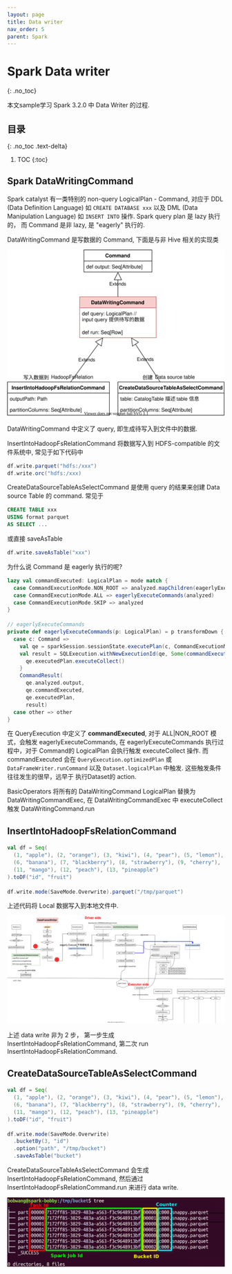 ```yaml
---
layout: page
title: Data writer
nav_order: 5
parent: Spark 
---
```


# Spark Data writer
{: .no_toc}

本文sample学习 Spark 3.2.0 中 Data Writer 的过程.

## 目录
{: .no_toc .text-delta}

1. TOC
{:toc}

## Spark DataWritingCommand

Spark catalyst 有一类特别的 non-query LogicalPlan - Command, 对应于 DDL (Data Definition Language) 如 `CREATE DATABASE xxx` 以及 DML (Data Manipulation Language) 如 `INSERT INTO` 操作. Spark query plan 是 lazy 执行的， 而 Command 是非 lazy, 是 "eagerly" 执行的.

DataWritingCommand 是写数据的 Command, 下面是与非 Hive 相关的实现类

![DataWritingCommand](/docs/spark/data-write/datawrite-DataWritingCommand.svg)

DataWritingCommand 中定义了 query, 即生成待写入到文件中的数据.

InsertIntoHadoopFsRelationCommand 将数据写入到 HDFS-compatible 的文件系统中, 常见于如下代码中

``` scala
df.write.parquet("hdfs:/xxx")
df.write.orc("hdfs:/xxx)
```

CreateDataSourceTableAsSelectCommand 是使用 query 的结果来创建 Data source Table 的 command. 常见于

``` sql
CREATE TABLE xxx
USING format parquet
AS SELECT ...
```

或直接 saveAsTable

``` scala
df.write.saveAsTable("xxx")
```

为什么说 Command 是 eagerly 执行的呢?

``` scala
lazy val commandExecuted: LogicalPlan = mode match {
  case CommandExecutionMode.NON_ROOT => analyzed.mapChildren(eagerlyExecuteCommands)
  case CommandExecutionMode.ALL => eagerlyExecuteCommands(analyzed)
  case CommandExecutionMode.SKIP => analyzed
}

// eagerlyExecuteCommands
private def eagerlyExecuteCommands(p: LogicalPlan) = p transformDown {
  case c: Command =>
    val qe = sparkSession.sessionState.executePlan(c, CommandExecutionMode.NON_ROOT)
    val result = SQLExecution.withNewExecutionId(qe, Some(commandExecutionName(c))) {
      qe.executedPlan.executeCollect()
    }
    CommandResult(
      qe.analyzed.output,
      qe.commandExecuted,
      qe.executedPlan,
      result)
  case other => other
}
```

在 QueryExecution 中定义了 **commandExecuted**, 对于 ALL|NON_ROOT 模式，会触发 eagerlyExecuteCommands, 在 eagerlyExecuteCommands 执行过程中，对于 Command的 LogicalPlan 会执行触发 executeCollect 操作. 而 commandExecuted 会在 `QueryExecution.optimizedPlan` 或 `DataFrameWriter.runCommand` 以及 `Dataset.logicalPlan` 中触发. 这些触发条件往往发生的很早，远早于 执行Dataset的 action.

BasicOperators 将所有的 DataWritingCommand LogicalPlan 替换为 DataWritingCommandExec, 在 DataWritingCommandExec 中 executeCollect 触发 DataWritingCommand.run

## InsertIntoHadoopFsRelationCommand

``` scala
val df = Seq(
  (1, "apple"), (2, "orange"), (3, "kiwi"), (4, "pear"), (5, "lemon"),
  (6, "banana"), (7, "blackberry"), (8, "strawberry"), (9, "cherry"), (10, "grape"),
  (11, "mango"), (12, "peach"), (13, "pineapple")
).toDF("id", "fruit")

df.write.mode(SaveMode.Overwrite).parquet("/tmp/parquet")
```

上述代码将 Local 数据写入到本地文件中.

![InsertIntoHadoopFsRelationCommand](/docs/spark/data-write/datawrite-cpu_save.svg)

上述 data write 非为 2 步， 第一步生成 InsertIntoHadoopFsRelationCommand, 第二次 run InsertIntoHadoopFsRelationCommand.

## CreateDataSourceTableAsSelectCommand

``` scala
val df = Seq(
  (1, "apple"), (2, "orange"), (3, "kiwi"), (4, "pear"), (5, "lemon"),
  (6, "banana"), (7, "blackberry"), (8, "strawberry"), (9, "cherry"), (10, "grape"),
  (11, "mango"), (12, "peach"), (13, "pineapple")
).toDF("id", "fruit")

df.write.mode(SaveMode.Overwrite)
  .bucketBy(3, "id")
  .option("path", "/tmp/bucket")
  .saveAsTable("bucket")
```

CreateDataSourceTableAsSelectCommand 会生成 InsertIntoHadoopFsRelationCommand, 然后通过 InsertIntoHadoopFsRelationCommand.run 来进行 data write.

![](/docs/spark/data-write/bucket-file-format.png)
